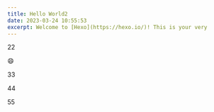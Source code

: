 ```yaml
---
title: Hello World2
date: 2023-03-24 10:55:53
excerpt: Welcome to [Hexo](https://hexo.io/)! This is your very
---
```

22

😄

33

44

55
